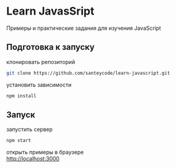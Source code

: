 Learn JavasSript
=====

Примеры и практические задания для изучения JavaScript

## Подготовка к запуску

клонировать репозиторий
``` bash
git clone https://github.com/santeycode/learn-javascript.git
```

установить зависимости
``` bash
npm install
```

## Запуск

запустить сервер
``` bash
npm start
```

открыть примеры в браузере    
[http://localhost:3000](http://localhost:3000)